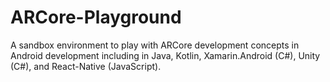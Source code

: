 # ARCore-Playground
A sandbox environment to play with ARCore development concepts in Android development including in Java, Kotlin, Xamarin.Android (C#), Unity (C#), and React-Native (JavaScript).
